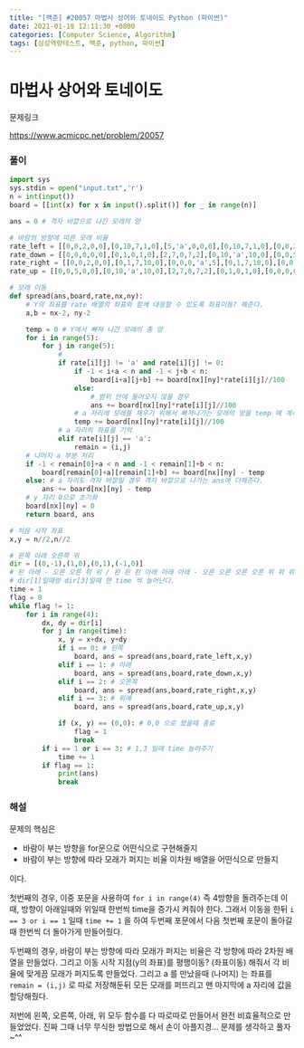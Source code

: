 ```yaml
---
title: "[백준] #20057 마법사 상어와 토네이도 Python (파이썬)"
date: 2021-01-18 12:11:30 +0800
categories: [Computer Science, Algorithm]
tags: [삼성역량테스트, 백준, python, 파이썬]
---
```


# 마법사 상어와 토네이도

문제링크

https://www.acmicpc.net/problem/20057

### 풀이

```python
import sys
sys.stdin = open("input.txt",'r')
n = int(input())
board = [[int(x) for x in input().split()] for _ in range(n)]

ans = 0 # 격자 바깥으로 나간 모래의 양

# 바람의 방향에 따른 모래 비율
rate_left = [[0,0,2,0,0],[0,10,7,1,0],[5,'a',0,0,0],[0,10,7,1,0],[0,0,2,0,0]]
rate_down = [[0,0,0,0,0],[0,1,0,1,0],[2,7,0,7,2],[0,10,'a',10,0],[0,0,5,0,0]]
rate_right = [[0,0,2,0,0],[0,1,7,10,0],[0,0,0,'a',5],[0,1,7,10,0],[0,0,2,0,0]]
rate_up = [[0,0,5,0,0],[0,10,'a',10,0],[2,7,0,7,2],[0,1,0,1,0],[0,0,0,0,0]]

# 모래 이동
def spread(ans,board,rate,nx,ny):
    # Y의 좌표를 rate 배열의 좌표와 함께 대응할 수 있도록 좌표이동? 해준다.
    a,b = nx-2, ny-2

    temp = 0 # Y에서 빠져 나간 모래의 총 양
    for i in range(5):
        for j in range(5):
            # 
            if rate[i][j] != 'a' and rate[i][j] != 0:
                if -1 < i+a < n and -1 < j+b < n:
                    board[i+a][j+b] += board[nx][ny]*rate[i][j]//100
                else:
                    # 범위 안에 들어오지 않을 경우
                    ans += board[nx][ny]*rate[i][j]//100
                # a 자리에 모래를 채우기 위해서 빠져나가는 모래의 양을 temp 에 계속 더해준다.
                temp += board[nx][ny]*rate[i][j]//100
            # a 자리의 좌표를 기억
            elif rate[i][j] == 'a':
                remain = (i,j)
    # 나머지 a 부분 처리
    if -1 < remain[0]+a < n and -1 < remain[1]+b < n:
        board[remain[0]+a][remain[1]+b] += board[nx][ny] - temp
    else: # a 자리도 격자 바깥일 경우 격자 바깥으로 나가는 ans에 더해준다.
        ans += board[nx][ny] - temp
    # y 자리 0으로 초기화
    board[nx][ny] = 0
    return board, ans

# 처음 시작 좌표
x,y = n//2,n//2

# 왼쪽 아래 오른쪽 위 
dir = [(0,-1),(1,0),(0,1),(-1,0)]
# 왼 아래 - 오른 오른 위 위 / 왼 왼 왼 아래 아래 아래 - 오른 오른 오른 오른 위 위 위 위
# dir[1]일때랑 dir[3]일때 한 time 씩 늘어난다.
time = 1
flag = 0
while flag != 1:
    for i in range(4):
        dx, dy = dir[i]
        for j in range(time):
            x, y = x+dx, y+dy
            if i == 0: # 왼쪽
                board, ans = spread(ans,board,rate_left,x,y)
            elif i == 1: # 아래
                board, ans = spread(ans,board,rate_down,x,y)
            elif i == 2: # 오른쪽
                board, ans = spread(ans,board,rate_right,x,y)
            elif i == 3: # 위에
                board, ans = spread(ans,board,rate_up,x,y)

            if (x, y) == (0,0): # 0,0 으로 왔을때 종료
                flag = 1
                break
        if i == 1 or i == 3: # 1,3 일때 time 늘려주기
            time += 1
        if flag == 1:
            print(ans)
            break

```

### 해설

문제의 핵심은

- 바람이 부는 방향을 for문으로 어떤식으로 구현해줄지
- 바람이 부는 방향에 따라 모래가 퍼지는 비율 이차원 배열을 어떤식으로 만들지

이다.

첫번째의 경우, 이중 포문을 사용하여 `for i in range(4)` 즉 4방향을 돌려주는데 이때, 방향이 아래일때와 위일때 한번씩 time을 증가시 켜줘야 한다. 그래서 이동을 한뒤 `i == 3 or i == 1` 일때 `time += 1` 을 하여 두번째 포문에서 다음 첫번째 포문이 돌아갈때 한번씩 더 돌아가게 만들어줬다.

두번째의 경우, 바람이 부는 방향에 따라 모래가 퍼지는 비율은 각 방향에 따라 2차원 배열을 만들었다. 그리고 이동 시작 지점(y의 좌표)를 평행이동? (좌표이동) 해줘서 각 비율에 맞게끔 모래가 퍼지도록 만들었다. 그리고 a 를 만났을때 (나머지) 는 좌표를 `remain = (i,j)` 로 따로 저장해둔뒤 모든 모래를 퍼뜨리고 맨 마지막에 a 자리에 값을 할당해줬다.

저번에 왼쪽, 오른쪽, 아래, 위 모두 함수를 다 따로따로 만들어서 완전 비효율적으로 만들었었다. 진짜 그때 너무 무식한 방법으로 해서 손이 아플지경... 문제를 생각하고 풀자 ~^^